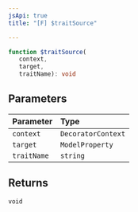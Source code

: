 ```yaml
---
jsApi: true
title: "[F] $traitSource"

---
```

```ts
function $traitSource(
   context, 
   target, 
   traitName): void
```

## Parameters

| Parameter | Type |
| :------ | :------ |
| `context` | `DecoratorContext` |
| `target` | `ModelProperty` |
| `traitName` | `string` |

## Returns

`void`
